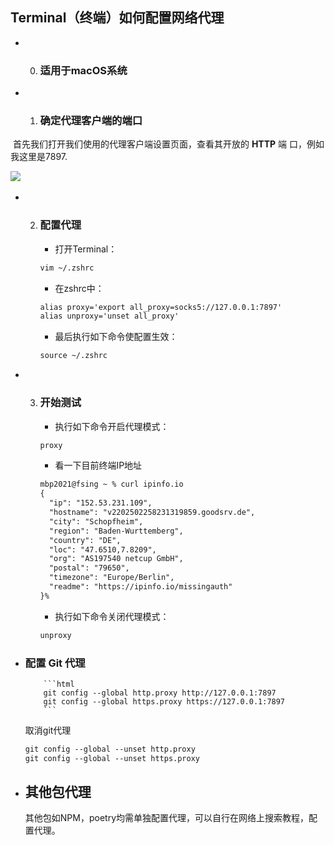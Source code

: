 ## Terminal（终端）如何配置网络代理



- 0. ### 适用于macOS系统

- 1. ### 确定代理客户端的端口

​               首先我们打开我们使用的代理客户端设置页面，查看其开放的 **HTTP** 端                   口，例如我这里是7897.

​               <img src="/Users/mbp2021/Documents/fsing/docs/study/Terminal/Terminal/端口.png">



- 2. ### 配置代理

     - 打开Terminal：

     ```html
     vim ~/.zshrc
     ```

     - 在zshrc中：

     ```html
     alias proxy='export all_proxy=socks5://127.0.0.1:7897'
     alias unproxy='unset all_proxy'
     ```

     - 最后执行如下命令使配置生效：

     ```html
     source ~/.zshrc
     ```

- 3. ### 开始测试

     - 执行如下命令开启代理模式：

     ```html
     proxy
     ```

     - 看一下目前终端IP地址

     ```html
     mbp2021@fsing ~ % curl ipinfo.io
     {
       "ip": "152.53.231.109",
       "hostname": "v2202502258231319859.goodsrv.de",
       "city": "Schopfheim",
       "region": "Baden-Wurttemberg",
       "country": "DE",
       "loc": "47.6510,7.8209",
       "org": "AS197540 netcup GmbH",
       "postal": "79650",
       "timezone": "Europe/Berlin",
       "readme": "https://ipinfo.io/missingauth"
     }%  
     ```

     - 执行如下命令关闭代理模式：

     ```html
     unproxy																							
     ```

     

- ### 配置 Git 代理

          ```html
          git config --global http.proxy http://127.0.0.1:7897
          git config --global https.proxy https://127.0.0.1:7897
          ```

  取消git代理

  ```html
  git config --global --unset http.proxy
  git config --global --unset https.proxy
  ```

  

- ## 其他包代理

  	其他包如NPM，poetry均需单独配置代理，可以自行在网络上搜索教程，配置代理。

